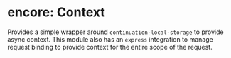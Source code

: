 encore: Context
===

Provides a simple wrapper around `continuation-local-storage` to provide async context.  This
module also has an `express` integration to manage request binding to provide context
for the entire scope of the request.
